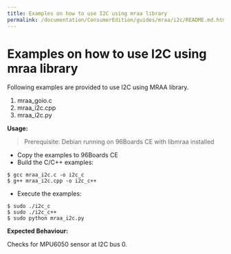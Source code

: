 ```yaml
---
title: Examples on how to use I2C using mraa library
permalink: /documentation/ConsumerEdition/guides/mraa/i2c/README.md.html
---
```

# Examples on how to use I2C using mraa library


Following examples are provided to use I2C using MRAA library.

1. mraa_goio.c
2. mraa_i2c.cpp
3. mraa_i2c.py

**Usage:**

> Prerequisite: Debian running on 96Boards CE with libmraa installed

* Copy the examples to 96Boards CE
* Build the C/C++ examples:
```shell
$ gcc mraa_i2c.c -o i2c_c
$ g++ mraa_i2c.cpp -o i2c_c++
```
* Execute the examples:
```shell
$ sudo ./i2c_c
$ sudo ./i2c_c++
$ sudo python mraa_i2c.py
```

**Expected Behaviour:**

Checks for MPU6050 sensor at I2C bus 0. 
